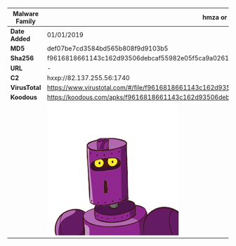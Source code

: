 | Malware Family | hmza or APT-C-27                                             |
| -------------- | ------------------------------------------------------------ |
| **Date Added** | 01/01/2019                                                   |
| **MD5**        | def07be7cd3584bd565b808f9d9103b5                             |
| **Sha256**     | f9616818661143c162d93506debcaf55982e05f5ca9a026104352a7270e8fd77 |
| **URL**        | -                                                            |
| **C2**         | hxxp://82.137.255.56:1740                                    |
| **VirusTotal** | https://www.virustotal.com/#/file/f9616818661143c162d93506debcaf55982e05f5ca9a026104352a7270e8fd77/detection |
| **Koodous**    | https://koodous.com/apks/f9616818661143c162d93506debcaf55982e05f5ca9a026104352a7270e8fd77 |
|                | ![](../assets/f9616818661143c162d93506debcaf55982e05f5ca9a026104352a7270e8fd77.png) |